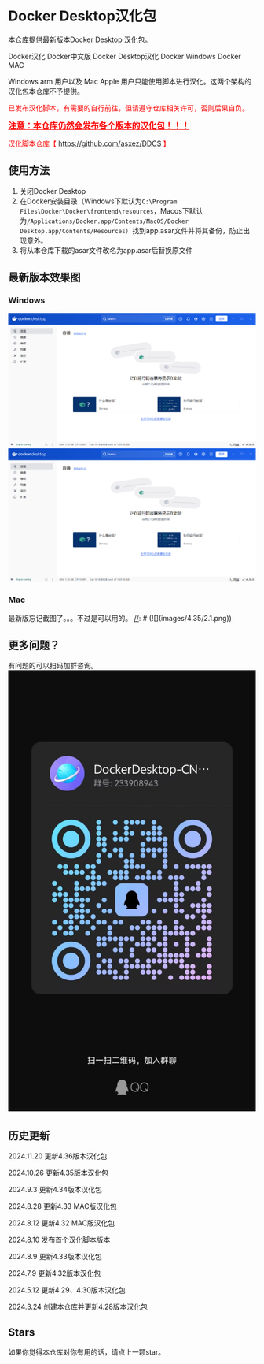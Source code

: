 # Docker Desktop汉化包
本仓库提供最新版本Docker Desktop 汉化包。

Docker汉化  Docker中文版  Docker Desktop汉化 Docker Windows Docker MAC

Windows arm 用户以及 Mac Apple 用户只能使用脚本进行汉化。这两个架构的汉化包本仓库不予提供。
<br>

<font color=red>已发布汉化脚本，有需要的自行前往，但请遵守仓库相关许可，否则后果自负。</font>

<font color=red><big><u>**注意：本仓库仍然会发布各个版本的汉化包！！！**</u></big></font>

<font color=red>汉化脚本仓库【 https://github.com/asxez/DDCS 】</font>

## 使用方法
1. 关闭Docker Desktop
2. 在Docker安装目录（Windows下默认为`C:\Program Files\Docker\Docker\frontend\resources`，Macos下默认为`/Applications/Docker.app/Contents/MacOS/Docker Desktop.app/Contents/Resources`）找到app.asar文件并将其备份，防止出现意外。
3. 将从本仓库下载的asar文件改名为app.asar后替换原文件

## 最新版本效果图
### Windows
![](images/4.36/1.png)
![](images/4.36/1.png)

[//]: # (![]&#40;images/4.34/3.png&#41;)

[//]: # (![]&#40;images/4.34/4.png&#41;)

### Mac
最新版忘记截图了。。。不过是可以用的。
[//]: # (![]&#40;images/4.35/2.1.png&#41;)

## 更多问题？
有问题的可以扫码加群咨询。
![](images/1.jpg)

## 历史更新
2024.11.20 更新4.36版本汉化包

2024.10.26 更新4.35版本汉化包

2024.9.3 更新4.34版本汉化包

2024.8.28 更新4.33 MAC版汉化包

2024.8.12 更新4.32 MAC版汉化包

2024.8.10 发布首个汉化脚本版本

2024.8.9 更新4.33版本汉化包

2024.7.9 更新4.32版本汉化包

2024.5.12 更新4.29、4.30版本汉化包

2024.3.24 创建本仓库并更新4.28版本汉化包

## Stars
如果你觉得本仓库对你有用的话，请点上一颗star。
